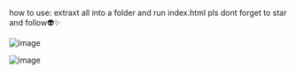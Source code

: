 how to use: extraxt all into a folder and run index.html
pls dont forget to star and follow👽✨


![image](https://github.com/user-attachments/assets/2a0525d8-f0ce-42c2-8c32-83f786ac1402)

![image](https://github.com/user-attachments/assets/abbb935f-962f-4acf-bcf1-931c1102a40d)
